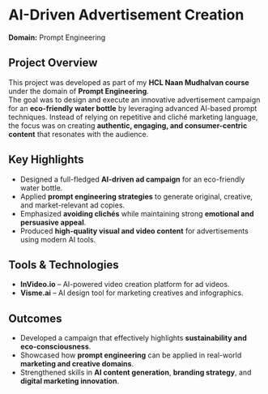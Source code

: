 # AI-Driven Advertisement Creation  
**Domain:** Prompt Engineering  

## Project Overview  
This project was developed as part of my **HCL Naan Mudhalvan course** under the domain of **Prompt Engineering**.  
The goal was to design and execute an innovative advertisement campaign for an **eco-friendly water bottle** by leveraging advanced AI-based prompt techniques. Instead of relying on repetitive and cliché marketing language, the focus was on creating **authentic, engaging, and consumer-centric content** that resonates with the audience.  

## Key Highlights  
- Designed a full-fledged **AI-driven ad campaign** for an eco-friendly water bottle.  
- Applied **prompt engineering strategies** to generate original, creative, and market-relevant ad copies.  
- Emphasized **avoiding clichés** while maintaining strong **emotional and persuasive appeal**.  
- Produced **high-quality visual and video content** for advertisements using modern AI tools.  

## Tools & Technologies  
- **InVideo.io** – AI-powered video creation platform for ad videos.  
- **Visme.ai** – AI design tool for marketing creatives and infographics.  

## Outcomes  
- Developed a campaign that effectively highlights **sustainability and eco-consciousness**.  
- Showcased how **prompt engineering** can be applied in real-world **marketing and creative domains**.  
- Strengthened skills in **AI content generation**, **branding strategy**, and **digital marketing innovation**.  
